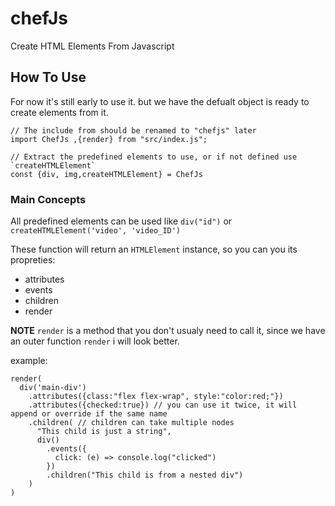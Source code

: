 # chefJs
Create HTML Elements From Javascript

## How To Use
For now it's still early to use it.  but we have the defualt object is ready to create elements from it.

    // The include from should be renamed to "chefjs" later
    import ChefJs ,{render} from "src/index.js";
    
    // Extract the predefined elements to use, or if not defined use `createHTMLElement`
    const {div, img,createHTMLElement} = ChefJs
    
### Main Concepts 
All predefined elements can be used like `div("id")` or `createHTMLElement('video', 'video_ID')`

These function will return an `HTMLElement` instance, so you can you its propreties:
- attributes
- events
- children
- render

**NOTE** `render` is a method that you don't usualy need to call it, since we have an outer function `render` i will look better.

example:

    render(
      div('main-div')
        .attributes({class:"flex flex-wrap", style:"color:red;"})
        .attributes({checked:true}) // you can use it twice, it will append or override if the same name
        .children( // children can take multiple nodes
          "This child is just a string",
          div()
            .events({
              click: (e) => console.log("clicked")
            })
            .children("This child is from a nested div")
        )
    )
